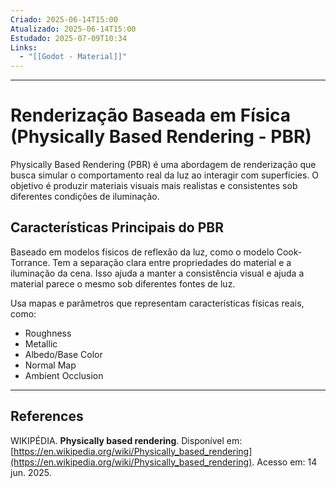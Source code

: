 ```yaml
---
Criado: 2025-06-14T15:00
Atualizado: 2025-06-14T15:00
Estudado: 2025-07-09T10:34
Links:
  - "[[Godot - Material]]"
---
```

---
# Renderização Baseada em Física (Physically Based Rendering - PBR)

Physically Based Rendering (PBR) é uma abordagem de renderização que busca simular o comportamento real da luz ao interagir com superfícies. O objetivo é produzir materiais visuais mais realistas e consistentes sob diferentes condições de iluminação.
## Características Principais do PBR

Baseado em modelos físicos de reflexão da luz, como o modelo Cook-Torrance. Tem a separação clara entre propriedades do material e a iluminação da cena. Isso ajuda a manter a consistência visual e ajuda a material parece o mesmo sob diferentes fontes de luz.

Usa mapas e parâmetros que representam características físicas reais, como:

- Roughness
- Metallic
- Albedo/Base Color
- Normal Map
- Ambient Occlusion

---
## References

WIKIPÉDIA. **Physically based rendering**. Disponível em: [https://en.wikipedia.org/wiki/Physically_based_rendering](https://en.wikipedia.org/wiki/Physically_based_rendering). Acesso em: 14 jun. 2025.

